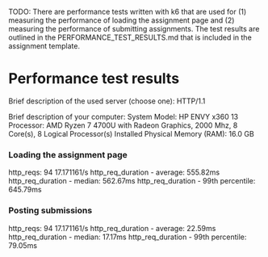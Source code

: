 TODO: There are performance tests written with k6 that are used for (1) measuring the performance of loading the assignment page and (2) measuring the performance of submitting assignments. The test results are outlined in the PERFORMANCE_TEST_RESULTS.md that is included in the assignment template.

# Performance test results

Brief description of the used server (choose one): HTTP/1.1

Brief description of your computer:
System Model: HP ENVY x360 13
Processor: AMD Ryzen 7 4700U with Radeon Graphics, 2000 Mhz, 8 Core(s), 8 Logical Processor(s)
Installed Physical Memory (RAM): 16.0 GB

### Loading the assignment page

http_reqs: 94 17.171161/s
http_req_duration - average: 555.82ms
http_req_duration - median: 562.67ms
http_req_duration - 99th percentile: 645.79ms

### Posting submissions

http_reqs: 94 17.171161/s
http_req_duration - average: 22.59ms
http_req_duration - median: 17.17ms
http_req_duration - 99th percentile: 79.05ms

